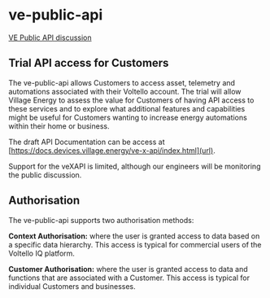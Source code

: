 # ve-public-api
[VE Public API discussion](https://github.com/villageenergy/ve-public-api/discussions)

## Trial API access for Customers

The ve-public-api allows Customers to access asset, telemetry and automations associated with their Voltello account. The trial will allow Village Energy to assess the value for Customers of having API access to these services and to explore what additional features and capabilities might be useful for Customers wanting to increase energy automations within their home or business.

The draft API Documentation can be access at [https://docs.devices.village.energy/ve-x-api/index.html](url).

Support for the veXAPI is limited, although our engineers will be monitoring the public discussion. 

## Authorisation

The ve-public-api supports two authorisation methods:

**Context Authorisation:** where the user is granted access to data based on a specific data hierarchy. This access is typical for commercial users of the Voltello IQ platform.

**Customer Authorisation:** where the user is granted access to data and functions that are associated with a Customer. This access is typical for individual Customers and businesses. 


